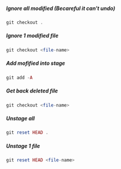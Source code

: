 ##### Ignore all modified (Becareful it can't undo)

```php
git checkout .
```

##### Ignore 1 modified file
		
```php
git checkout <file-name>
```

##### Add mofified into stage

```php
git add -A
```

##### Get back deleted file

```php
git checkout <file-name>
```

##### Unstage all

```php
git reset HEAD .
```

##### Unstage 1 file

```php
git reset HEAD <file-name>
```
